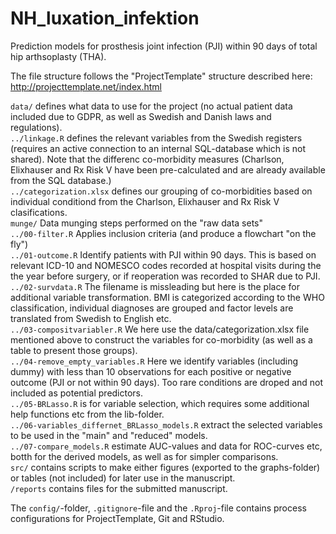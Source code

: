 # NH_luxation_infektion
Prediction models for prosthesis joint infection (PJI) within 90 days of total hip arthsoplasty (THA).

The file structure follows the "ProjectTemplate" structure described here: http://projecttemplate.net/index.html
 
`data/` defines what data to use for the project (no actual patient data included due to GDPR, as well as Swedish and Danish laws and regulations).  
`../linkage.R` defines the relevant variables from  the Swedish registers (requires an active connection to an internal SQL-database which is not shared). Note that the differenc co-morbidity measures (Charlson, Elixhauser and Rx Risk V have been pre-calculated and are already available from the SQL database.)  
`../categorization.xlsx` defines our grouping of co-morbidities based on individual conditiond from the Charlson, Elixhauser and Rx Risk V clasifications.   
`munge/` Data munging steps performed on the "raw data sets"  
`../00-filter.R` Applies inclusion criteria (and produce a flowchart "on the fly")  
`../01-outcome.R` Identify patients with PJI within 90 days. This is based on relevant ICD-10 and NOMESCO codes recorded at hospital visits during the the year before surgery, or if reoperation was recorded to SHAR due to PJI.  
`../02-survdata.R` The filename is missleading but here is the place for additional variable transformation. BMI is categorized according to the WHO classification, individual diagnoses are grouped and factor levels are translated from Swedish to English etc.  
`../03-compositvariabler.R` We here use the data/categorization.xlsx file mentioned above to construct the variables for co-morbidity (as well as a table to present those groups).  
`../04-remove_empty_variables.R` Here we identify variables (including dummy) with less than 10 observations for each positive or negative outcome (PJI or not within 90 days). Too rare conditions are droped and not included as potential predictors.  
`../05-BRLasso.R` is for variable selection, which requires some additional help functions etc from  the lib-folder.  
`../06-variables_differnet_BRLasso_models.R` extract the selected variables to be used in the "main" and "reduced" models.  
`../07-compare_models.R` estimate AUC-values and data for ROC-curves etc, botth for the derived models, as well as for simpler comparisons.   
`src/` contains scripts to make either figures (exported to the graphs-folder) or tables (not included) for later use in the manuscript.  
`/reports` contains files for the submitted manuscript.  

The `config/`-folder, `.gitignore`-file and the `.Rproj`-file contains process configurations for ProjectTemplate, Git and RStudio.

